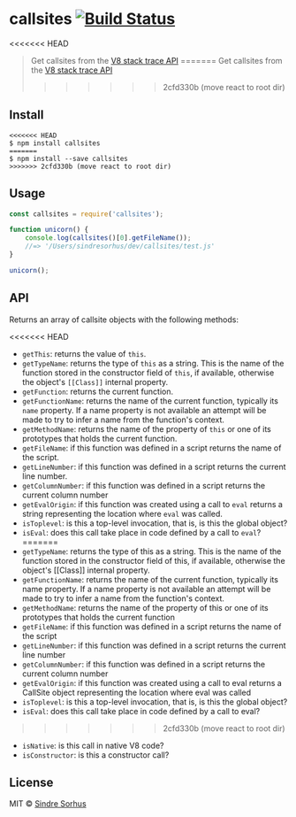 # callsites [![Build Status](https://travis-ci.org/sindresorhus/callsites.svg?branch=master)](https://travis-ci.org/sindresorhus/callsites)

<<<<<<< HEAD
> Get callsites from the [V8 stack trace API](https://v8.dev/docs/stack-trace-api)
=======
> Get callsites from the [V8 stack trace API](https://github.com/v8/v8/wiki/Stack-Trace-API)
>>>>>>> 2cfd330b (move react to root dir)


## Install

```
<<<<<<< HEAD
$ npm install callsites
=======
$ npm install --save callsites
>>>>>>> 2cfd330b (move react to root dir)
```


## Usage

```js
const callsites = require('callsites');

function unicorn() {
	console.log(callsites()[0].getFileName());
	//=> '/Users/sindresorhus/dev/callsites/test.js'
}

unicorn();
```


## API

Returns an array of callsite objects with the following methods:

<<<<<<< HEAD
- `getThis`: returns the value of `this`.
- `getTypeName`: returns the type of `this` as a string. This is the name of the function stored in the constructor field of `this`, if available, otherwise the object's `[[Class]]` internal property.
- `getFunction`: returns the current function.
- `getFunctionName`: returns the name of the current function, typically its `name` property. If a name property is not available an attempt will be made to try to infer a name from the function's context.
- `getMethodName`: returns the name of the property of `this` or one of its prototypes that holds the current function.
- `getFileName`: if this function was defined in a script returns the name of the script.
- `getLineNumber`: if this function was defined in a script returns the current line number.
- `getColumnNumber`: if this function was defined in a script returns the current column number
- `getEvalOrigin`: if this function was created using a call to `eval` returns a string representing the location where `eval` was called.
- `isToplevel`: is this a top-level invocation, that is, is this the global object?
- `isEval`: does this call take place in code defined by a call to `eval`?
=======
- `getTypeName`: returns the type of this as a string. This is the name of the function stored in the constructor field of this, if available, otherwise the object's [[Class]] internal property.
- `getFunctionName`: returns the name of the current function, typically its name property. If a name property is not available an attempt will be made to try to infer a name from the function's context.
- `getMethodName`: returns the name of the property of this or one of its prototypes that holds the current function
- `getFileName`: if this function was defined in a script returns the name of the script
- `getLineNumber`: if this function was defined in a script returns the current line number
- `getColumnNumber`: if this function was defined in a script returns the current column number
- `getEvalOrigin`: if this function was created using a call to eval returns a CallSite object representing the location where eval was called
- `isToplevel`: is this a top-level invocation, that is, is this the global object?
- `isEval`: does this call take place in code defined by a call to eval?
>>>>>>> 2cfd330b (move react to root dir)
- `isNative`: is this call in native V8 code?
- `isConstructor`: is this a constructor call?


## License

MIT © [Sindre Sorhus](https://sindresorhus.com)
